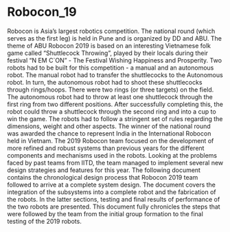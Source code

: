 # Robocon_19

Robocon is Asia’s largest robotics competition.  The national round (which serves  as  the  first  leg)  is  held  in  Pune  and  is  organized  by  DD  and  ABU. The  theme  of  ABU  Robocon  2019  is  based  on  an  interesting  Vietnamese folk game called “Shuttlecock Throwing”, played by their locals during their festival  “N ́EM  C`ON”  -  The  Festival  Wishing  Happiness  and  Prosperity. Two  robots  had  to  be  built  for  this  competition  -  a  manual  and  an  autonomous robot.  The manual robot had to transfer the shuttlecocks to the Autonomous robot.  In turn, the autonomous robot had to shoot these shuttlecocks through rings/hoops.  There were two rings (or three targets) on the field.  The autonomous robot had to throw at least one shuttlecock through the first ring from two different positions.  After successfully completing this, the robot could throw a shuttlecock through the second ring and into a cup to win the game.  The robots had to follow a stringent set of rules regarding the dimensions, weight and other aspects.  The winner of the national round was awarded the chance to represent India in the International Robocon held in Vietnam. The  2019  Robocon  team  focused  on  the  development  of  more  refined  and robust systems than previous years for the different components and mechanisms  used  in  the  robots.   Looking  at  the  problems  faced  by  past  teams from  IITD,  the  team  managed  to  implement  several  new  design  strategies and features for this year. The following document contains the chronological design process that Robocon 2019 team followed to arrive at a complete system design.  The document covers the integration of the subsystems into a complete robot and the fabrication  of  the  robots.   In  the  latter  sections,  testing  and  final  results  of performance of the two robots are presented.  This document fully chronicles the steps that were followed by the team from the initial group formation to the final testing of the 2019 robots.

